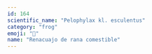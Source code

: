 ```yaml
---
id: 164
scientific_name: "Pelophylax kl. esculentus"
category: "frog"
emoji: "🐸"
name: "Renacuajo de rana comestible"
---
```

